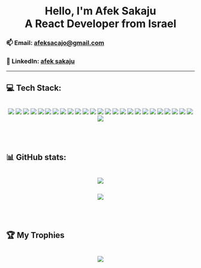 <h1 align="center">Hello, I'm Afek Sakaju</br> A React Developer from Israel</h1>

### 📫 Email: **afeksacajo@gmail.com**

### 💌 LinkedIn: **[afek sakaju](https://www.linkedin.com/in/afeksa/)**

---

## 💻 Tech Stack:

</br>

<div align='center'>
   <img src="https://img.shields.io/badge/javascript-%23323330.svg?style=for-the-badge&logo=javascript&logoColor=%23F7DF1E">
   <img src="https://img.shields.io/badge/typescript-%23007ACC.svg?style=for-the-badge&logo=typescript&logoColor=white">
   <img src="https://img.shields.io/badge/css3-%231572B6.svg?style=for-the-badge&logo=css3&logoColor=white">
   <img src="https://img.shields.io/badge/html5-%23E34F26.svg?style=for-the-badge&logo=html5&logoColor=white">
   <img src="https://img.shields.io/badge/markdown-%23000000.svg?style=for-the-badge&logo=markdown&logoColor=white">
   <img src="https://img.shields.io/badge/express.js-%23404d59.svg?style=for-the-badge&logo=express&logoColor=%2361DAFB">
   <img src="https://img.shields.io/badge/JWT-black?style=for-the-badge&logo=JSON%20web%20tokens">
   <img src="https://img.shields.io/badge/jquery-%230769AD.svg?style=for-the-badge&logo=jquery&logoColor=white">
   <img src="https://img.shields.io/badge/MUI-%230081CB.svg?style=for-the-badge&logo=mui&logoColor=white">
   <img src="https://img.shields.io/badge/node.js-6DA55F?style=for-the-badge&logo=node.js&logoColor=white">
   <img src="https://img.shields.io/badge/NPM-%23000000.svg?style=for-the-badge&logo=npm&logoColor=white">
   <img src="https://img.shields.io/badge/react-%2320232a.svg?style=for-the-badge&logo=react&logoColor=%2361DAFB">
   <img src="https://img.shields.io/badge/React_Router-CA4245?style=for-the-badge&logo=react-router&logoColor=white">
   <img src="https://img.shields.io/badge/redux-%23593d88.svg?style=for-the-badge&logo=redux&logoColor=white">
   <img src="https://img.shields.io/badge/SASS-hotpink.svg?style=for-the-badge&logo=SASS&logoColor=white">
   <img src="https://img.shields.io/badge/styled--components-DB7093?style=for-the-badge&logo=styled-components&logoColor=white">
   <img src="https://img.shields.io/badge/webpack-%238DD6F9.svg?style=for-the-badge&logo=webpack&logoColor=black">
   <img src="https://img.shields.io/badge/-Vite-%23ffdd35?style=for-the-badge&logo=vite&logoColor=8b73fe&textColor=yellow">
   <img src="https://img.shields.io/badge/MongoDB-%234ea94b.svg?style=for-the-badge&logo=mongodb&logoColor=white">
   <img src="https://img.shields.io/badge/ESLint-4B3263?style=for-the-badge&logo=eslint&logoColor=white">
   <img src="https://img.shields.io/badge/Postman-FF6C37?style=for-the-badge&logo=postman&logoColor=white">
   <img src="https://img.shields.io/badge/jira-%230A0FFF.svg?style=for-the-badge&logo=jira&logoColor=white">
   <img src="https://img.shields.io/badge/Babel-F9DC3e?style=for-the-badge&logo=babel&logoColor=black">
   <img src="https://img.shields.io/badge/-Swagger-%23Clojure?style=for-the-badge&logo=swagger&logoColor=white">
   <img src="https://img.shields.io/badge/-Storybook-%23ff2d74?style=for-the-badge&logo=storybook&logoColor=white">
   <img src="https://img.shields.io/badge/-Formik-%2361DAFB?style=for-the-badge&labelColor=black">
</div>
</br>
</br>
</br>

## 📊 GitHub stats:

</br>

<div align="center">
   <img src="https://github-readme-stats.vercel.app/api?username=Afek-Sakaju&theme=gruvbox&hide_border=false&hide=issues,contribs&hide_rank=true" style="margin-bottom: 10px;">
</div>
</br>
<div align="center">
   <img src="https://github-readme-stats.vercel.app/api/top-langs/?username=Afek-Sakaju&theme=gruvbox&hide_border=false&include_all_commits=true&count_private=true&layout=compact&langs_count=4">
</div>
</br>
</br>
</br>

## 🏆 My Trophies

</br>

<div align="center">
   <img src="https://github-profile-trophy.vercel.app/?username=Afek-Sakaju&theme=gruvbox&no-frame=false&no-bg=false&column=3&row=1&margin-w=15">
</div>
</br>
</br>
</br>
